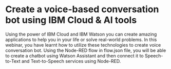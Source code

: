 # Create a voice-based conversation bot using IBM Cloud & AI tools

Using the power of IBM Cloud and IBM Watson you can create amazing applications to help you in your life or solve real-world problems. In this webinar, you have learnt how to utilize these technologies to create voice conversation bot. 
Using the Node-RED flow in flow.json file, you will be able to create a chatbot using Watson Assistant and then connect it to Speech-to-Text and Text-to-Speech services using Node-RED.
